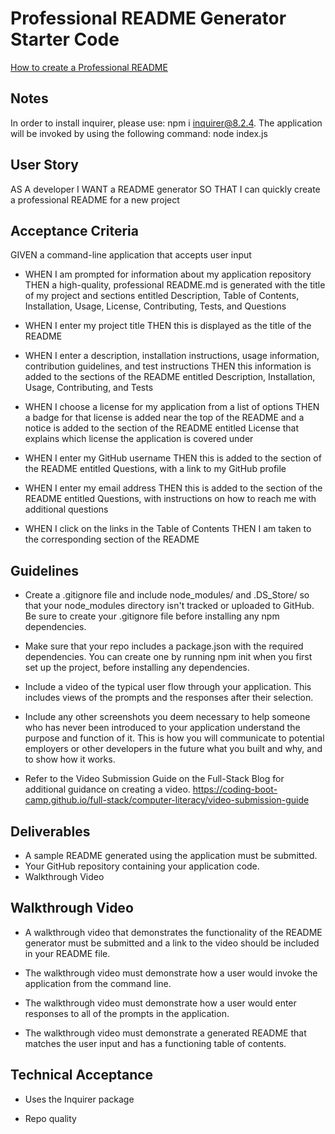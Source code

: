 # Professional README Generator Starter Code

[How to create a Professional README](https://coding-boot-camp.github.io/full-stack/github/professional-readme-guide)

## Notes 
In order to install inquirer, please use:  npm i inquirer@8.2.4.
The application will be invoked by using the following command:
node index.js

## User Story 
AS A developer
I WANT a README generator
SO THAT I can quickly create a professional README for a new project

## Acceptance Criteria 
GIVEN a command-line application that accepts user input
* WHEN I am prompted for information about my application repository
THEN a high-quality, professional README.md is generated with the title of my project and sections entitled Description, Table of Contents, Installation, Usage, License, Contributing, Tests, and Questions

* WHEN I enter my project title
THEN this is displayed as the title of the README

* WHEN I enter a description, installation instructions, usage information, contribution guidelines, and test instructions
THEN this information is added to the sections of the README entitled Description, Installation, Usage, Contributing, and Tests

* WHEN I choose a license for my application from a list of options
THEN a badge for that license is added near the top of the README and a notice is added to the section of the README entitled License that explains which license the application is covered under

* WHEN I enter my GitHub username
THEN this is added to the section of the README entitled Questions, with a link to my GitHub profile

* WHEN I enter my email address
THEN this is added to the section of the README entitled Questions, with instructions on how to reach me with additional questions

* WHEN I click on the links in the Table of Contents
THEN I am taken to the corresponding section of the README

## Guidelines 
* Create a .gitignore file and include node_modules/ and .DS_Store/ so that your node_modules directory isn't tracked or uploaded to GitHub. Be sure to create your .gitignore file before installing any npm dependencies.

* Make sure that your repo includes a package.json with the required dependencies. You can create one by running npm init when you first set up the project, before installing any dependencies.

* Include a video of the typical user flow through your application. This includes views of the prompts and the responses after their selection.

* Include any other screenshots you deem necessary to help someone who has never been introduced to your application understand the purpose and function of it. This is how you will communicate to potential employers or other developers in the future what you built and why, and to show how it works.

* Refer to the Video Submission Guide on the Full-Stack Blog for additional guidance on creating a video.
https://coding-boot-camp.github.io/full-stack/computer-literacy/video-submission-guide

## Deliverables 
* A sample README generated using the application must be submitted.
* Your GitHub repository containing your application code.
* Walkthrough Video 

## Walkthrough Video 

* A walkthrough video that demonstrates the functionality of the README generator must be submitted and a link to the video should be included in your README file.

* The walkthrough video must demonstrate how a user would invoke the application from the command line.

* The walkthrough video must demonstrate how a user would enter responses to all of the prompts in the application.

* The walkthrough video must demonstrate a generated README that matches the user input and has a functioning table of contents.

## Technical Acceptance 
* Uses the Inquirer package 

* Repo quality 

